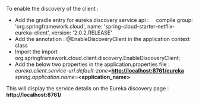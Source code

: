 <p>To enable the discovery of the client :&nbsp;</p>
<ul>
<li>Add the gradle entry for eureka discovery service api :&nbsp;&nbsp; &nbsp; compile group: 'org.springframework.cloud', name: 'spring-cloud-starter-netflix-eureka-client', version: '2.0.2.RELEASE'</li>
<li>Add the annotation : @EnableDiscoveryClient in the application context class</li>
<li>Import the import org.springframework.cloud.client.discovery.EnableDiscoveryClient;</li>
<li>Add the below two properties in the application.properties file :&nbsp; &nbsp; <em>eureka.client.service-url.default-zone=</em><strong><a href="http://localhost:8761/eureka">http://localhost:8761/eureka</a></strong><em><br />spring.application.name=</em><strong>&lt;application_name&gt; </strong></li>
</ul>
<p>This will display the service details on the Eureka discovery page : <strong>http://localhost:8761/</strong></p>
